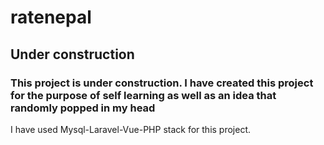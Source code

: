 # ratenepal

## Under construction 
### This project is under construction. I have created this project for the purpose of self learning as well as an idea that randomly popped in my head
I have used Mysql-Laravel-Vue-PHP stack for this project. 
